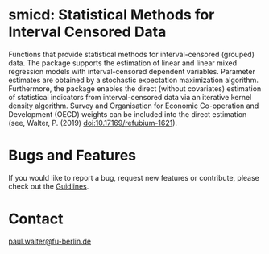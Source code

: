 # smicd: Statistical Methods for Interval Censored Data

Functions that provide statistical methods for interval-censored (grouped) data. The package supports the estimation of linear and linear mixed regression models with interval-censored dependent variables. Parameter estimates are obtained by a stochastic expectation maximization algorithm. Furthermore, the package enables the direct (without covariates) estimation of statistical indicators from interval-censored data via an iterative kernel density algorithm. Survey and Organisation for Economic Co-operation and Development (OECD) weights can be included into the direct estimation (see, Walter, P. (2019) <doi:10.17169/refubium-1621>).

# Bugs and Features
If you would like to report a bug, request new features or contribute, please check out the [Guidlines](https://github.com/chiquadrat/ICD/blob/master/CONTRIBUTION.md).

# Contact
paul.walter@fu-berlin.de

